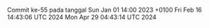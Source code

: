 Commit ke-55 pada tanggal Sun Jan 01 14:00 2023 +0100
Fri Feb 16 14:43:06 UTC 2024
Mon Apr 29 04:43:14 UTC 2024
